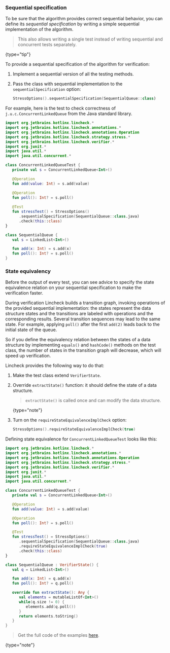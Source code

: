[//]: # (title: Sequential specification)

### Sequential specification

To be sure that the algorithm provides correct sequential behavior, you can define its _sequential specification_
by writing a simple sequential implementation of the algorithm.

> This also allows writing a single test instead of writing sequential and concurrent tests separately.
>
{type="tip"}

To provide a sequential specification of the algorithm for verification:

1. Implement a sequential version of all the testing methods.
2. Pass the class with sequential implementation to the `sequentialSpecification` option:

   ```kotlin
   StressOptions().sequentialSpecification(SequentialQueue::class)
   ```

For example, here is the test to check correctness of `j.u.c.ConcurrentLinkedQueue` 
from the Java standard library.

```kotlin
import org.jetbrains.kotlinx.lincheck.*
import org.jetbrains.kotlinx.lincheck.annotations.*
import org.jetbrains.kotlinx.lincheck.annotations.Operation
import org.jetbrains.kotlinx.lincheck.strategy.stress.*
import org.jetbrains.kotlinx.lincheck.verifier.*
import org.junit.*
import java.util.*
import java.util.concurrent.*

class ConcurrentLinkedQueueTest {
   private val s = ConcurrentLinkedQueue<Int>()

   @Operation
   fun add(value: Int) = s.add(value)

   @Operation
   fun poll(): Int? = s.poll()
   
   @Test
   fun stressTest() = StressOptions()
      .sequentialSpecification(SequentialQueue::class.java)
      .check(this::class)
}

class SequentialQueue {
   val s = LinkedList<Int>()

   fun add(x: Int) = s.add(x)
   fun poll(): Int? = s.poll()
}
```

### State equivalency

Before the output of every test, you can see advice to specify the state equivalence relation on your sequential
specification to make the verification faster.

During verification Lincheck builds a transition graph, invoking operations of the provided sequential
implementation: the states represent the data structure states and the transitions are labeled
with operations and the corresponding results. Several transition sequences may lead to the same state. 
For example, applying `poll()` after the first `add(2)` leads back to the initial state of the queue.

So if you define the equivalency relation between the states of a data structure by implementing `equals()`
and `hashCode()` methods on the test class, the number of states in the transition graph will decrease, which will speed
up verification.

Lincheck provides the following way to do that:

1. Make the test class extend `VerifierState`.
2. Override `extractState()` function: it should define the state of a data structure.

   > `extractState()` is called once and can modify the data structure.
   >
   {type="note"}

3. Turn on the `requireStateEquivalenceImplCheck` option:

   ```kotlin
   StressOptions().requireStateEquivalenceImplCheck(true)
   ```

Defining state equivalence for `ConcurrentLinkedQueueTest` looks like this:

```kotlin
import org.jetbrains.kotlinx.lincheck.*
import org.jetbrains.kotlinx.lincheck.annotations.*
import org.jetbrains.kotlinx.lincheck.annotations.Operation
import org.jetbrains.kotlinx.lincheck.strategy.stress.*
import org.jetbrains.kotlinx.lincheck.verifier.*
import org.junit.*
import java.util.*
import java.util.concurrent.*

class ConcurrentLinkedQueueTest {
   private val s = ConcurrentLinkedQueue<Int>()

   @Operation
   fun add(value: Int) = s.add(value)

   @Operation
   fun poll(): Int? = s.poll()

   @Test
   fun stressTest() = StressOptions()
      .sequentialSpecification(SequentialQueue::class.java)
      .requireStateEquivalenceImplCheck(true)
      .check(this::class)
}

class SequentialQueue : VerifierState() {
   val q = LinkedList<Int>()

   fun add(x: Int) = q.add(x)
   fun poll(): Int? = q.poll()

   override fun extractState(): Any {
      val elements = mutableListOf<Int>()
      while(q.size != 0) {
         elements.add(q.poll())
      }
      return elements.toString()
   }
}
```

> Get the full code of the examples [here](https://github.com/Kotlin/kotlinx-lincheck/blob/guide/src/jvm/test/org/jetbrains/kotlinx/lincheck/test/guide/ConcurrentLinkedQueueTest.kt).
>
{type="note"}
